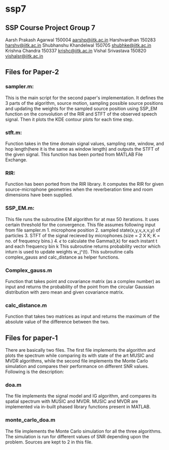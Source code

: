 # ssp7
## SSP Course Project Group 7
Aarsh Prakash Agarwal 150004 aarshp@iitk.ac.in
Harshvardhan 150283 harshv@iitk.ac.in
Shubhanshu Khandelwal 150705 shubhke@iitk.ac.in
Krishna Chandra 150337 krishc@iitk.ac.in
Vishal Srivastava 150820 vishalsr@iitk.ac.in


## Files for Paper-2
### sampler.m: 
This is the main script for the second paper's implementation. It defines the 3 parts of the algorithm, source motion, sampling possible source positions and updating the weights for the sampled source position using SSP\_EM function on the convolution of the RIR and STFT of the observed speech signal. Then it plots the KDE contour plots for each time step.

### stft.m: 
Function takes in the time domain signal values, sampling rate, window, and hop length(here it is the same as window length) and outputs the STFT of the given signal. This function has been ported from MATLAB File Exchange.

### RIR: 
Function has been ported from the RIR library. It computes the RIR for given source-microphone geometries when the  reverberation time and room dimensions have been supplied. 

### SSP_EM.m:
This file runs the subroutine EM algorithm for at max 50 iterations. It uses certain threshold for the convergence. This file assumes following input from file sampler.m
    1. microphone position
    2. sampled state(x,y,v_x,v_y) of particles
    3. STFT of the signal recieved by microphones.(size = 2 X K; K = no. of frequency bins.)
    4. $\epsilon$ to calculate the Gamma(t,k) for each instant t and each frequency bin k
This subroutine returns probability vector which inturn is used to update weights w_j^(t). This subroutine calls complex_gauss and calc_distance as helper functions.

### Complex_gauss.m
Function that takes point and covariance matrix (as a complex number) as input and returns the probability of the point from the circular Gaussian distribution with zero mean and given covariance matrix.

### calc_distance.m
Function that takes two matrices as input and returns the maximum of the absolute value of the difference between the two.

## Files for paper-1
There are basically two files. The first file implements the algorithm and plots the spectrum while comparing its with state of the art MUSIC and MVDR algorithms, while the second file implements the Monte Carlo simulation and compares their performance on different SNR values. Following is the description:
### doa.m
The file implements the signal model and IG algorithm, and compares its spatial spectrum with MUSIC and MVDR. MUSIC and MVDR are implemented via in-built phased library functions present in MATLAB.
### monte_carlo_doa.m
The file implements the Monte Carlo simulation for all the three algorithms. The simulation is run for different values of SNR depending upon the problem. Sources are kept to 2 in this file.

